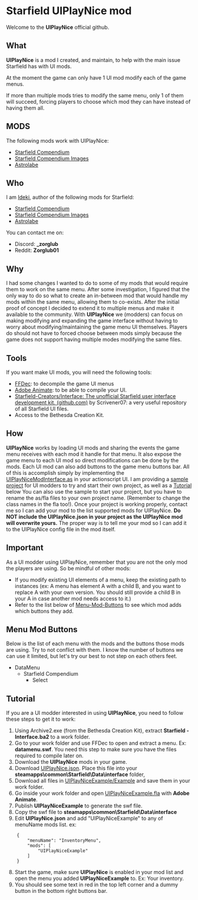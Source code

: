# Starfield UIPlayNice mod

Welcome to the **UIPlayNice** official github.


## What

**UIPlayNice** is a mod I created, and maintain, to help with the main issue Starfield has with UI mods.

At the moment the game can only have 1 UI mod modify each of the game menus.

If more than multiple mods tries to modify the same menu, only 1 of them will succeed, forcing players to choose which mod they can have instead of having them all.
## MODS
The following mods work with UIPlayNice:
- [Starfield Compendium](https://creations.bethesda.net/en/starfield/details/2fccc6a3-0368-4b40-bbd4-6a1551d44e41/Starfield_Compendium)
- [Starfield Compendium Images](https://creations.bethesda.net/en/starfield/details/a118157d-598b-4c7f-a003-bf982b84eab0/Starfield_Compendium_Images)
- [Astrolabe](https://creations.bethesda.net/en/starfield/details/8c1a34fb-0ef4-4208-b3cb-a8f2493b1618/Astrolabe)

## Who

I am [Ideki](https://creations.bethesda.net/en/starfield/all?author_displayname=Ideki), author of the following mods for Starfield:
- [Starfield Compendium](https://creations.bethesda.net/en/starfield/details/2fccc6a3-0368-4b40-bbd4-6a1551d44e41/Starfield_Compendium)
- [Starfield Compendium Images](https://creations.bethesda.net/en/starfield/details/a118157d-598b-4c7f-a003-bf982b84eab0/Starfield_Compendium_Images)
- [Astrolabe](https://creations.bethesda.net/en/starfield/details/8c1a34fb-0ef4-4208-b3cb-a8f2493b1618/Astrolabe)

You can contact me on:
- Discord: **_zorglub**
- Reddit: **Zorglub01**

## Why
I had some changes I wanted to do to some of my mods that would require them to work on the same menu.
After some investigation, I figured that the only way to do so what to create an in-between mod that would handle my mods within the same menu, allowing them to co-exists.
After the initial proof of concept I decided to extend it to multiple menus and make it available to the community.
With **UIPlayNice** we (modders) can focus on making modifying and expanding the game interface without having to worry about modifying/maintaining the game menu UI themselves.
Players do should not have to forced choose between mods simply because the game does not support having multiple modes modifying the same files.

## Tools

If you want make UI mods, you will need the following tools:

 - [FFDec](https://github.com/jindrapetrik/jpexs-decompiler): to decompile the game UI menus
 - [Adobe Animate](https://www.adobe.com/ca/products/animate.html): to be able to compile your UI.
 - [Starfield-Creators/Interface: The unofficial Starfield user interface development kit. (github.com)](https://github.com/Starfield-Creators/Interface) by Scrivener07: a very useful repository of all Starfield UI files.
 - Access to the Bethesda Creation Kit.

## How
**UIPlayNice** works by loading UI mods and sharing the events the game menu receives with each mod it handle for that menu.
It also expose the game menu to each UI mod so direct modifications can be done by the mods.
Each UI mod can also add buttons to the game menu buttons bar.
All of this is accomplish simply by implementing the [UIPlayNiceModInterface.as](Example/UIPlayNiceModInterface.as) in your actionscript UI.
I am providing a [sample project](Example) for UI modders to try and start their own project, as well as a [Tutorial](#tutorial) below
You can also use the sample to start your project, but you have to rename the as/fla files to your own project name. (Remember to change the class names in the fla too!).
Once your project is working properly, contact me so I can add your mod to the list supported mods for UIPlayNice.
**Do NOT include the UIPlayNice.json in your project as the UIPlayNice mod will overwrite yours.**
The proper way is to tell me your mod so I can add it to the UIPlayNice config file in the mod itself.
## Important
As a UI modder using UIPlayNice, remember that you are not the only mod the players are using.
So be mindful of other mods:
-  If you modify existing UI elements of a menu, keep the existing path to instances (ex: A menu has element A with a child B, and you want to replace A with your own version. You should still provide a child B in your A in case another mod needs access to it.)
- Refer to the list below of [Menu-Mod-Buttons](#menu-mod-buttons) to see which mod adds which buttons they add.
## Menu Mod Buttons
Below is the list of each menu with the mods and the buttons those mods are using.
Try to not conflict with them.
I know the number of buttons we can use it limited, but let's try our best to not step on each others feet.

- DataMenu
  - Starfield Compendium
	  - Select

## Tutorial

If you are a UI modder interested in using **UIPlayNice**, you need to follow these steps to get it to work:
1. Using Archive2.exe (from the Bethesda Creation Kit), extract **Starfield - Interface.ba2** to a work folder.
2. Go to your work folder and use FFDec to open and extract a menu. Ex: **datamenu.swf**. You need this step to make sure you have the files required to compile later on.
3. Download the **UIPlayNice** mods in your game.
4. Download [UIPlayNice.json](Config/UIPlayNice.json).
Place this file into your **steamapps\common\Starfield\Data\interface** folder,
5. Download all files in [UIPlayNiceExample/Example](Example) and save them in your work folder.
4. Go inside your work folder and open [UIPlayNiceExample.fla](Example/UIPlayNiceExample.fla") with **Adobe Animate**.
5. Publish **UIPlayNiceExample** to generate the swf file.
6. Copy the swf file to **steamapps\common\Starfield\Data\interface**
7. Edit **UIPlayNice.json** and add "UIPlayNiceExample" to any of menuName mods list. ex:
```
 	{
		"menuName": "InventoryMenu",
		"mods": [
			"UIPlayNiceExample"
		]
	}
```
8. Start the game, make sure **UIPlayNice** is enabled in your mod list and open the menu you added **UIPlayNiceExample** to. Ex: Your inventory.
9. You should see some text in red in the top left corner and a dummy button in the bottom right buttons bar.